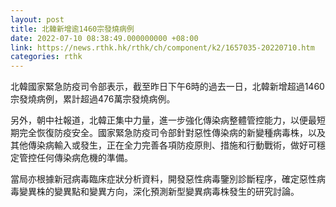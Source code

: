 ```yaml
---
layout: post
title: 北韓新增逾1460宗發燒病例
date: 2022-07-10 08:38:49.000000000 +08:00
link: https://news.rthk.hk/rthk/ch/component/k2/1657035-20220710.htm
categories: rthk
---
```


北韓國家緊急防疫司令部表示，截至昨日下午6時的過去一日，北韓新增超過1460宗發燒病例，累計超過476萬宗發燒病例。

另外，朝中社報道，北韓正集中力量，進一步強化傳染病整體管控能力，以便最短期完全恢復防疫安全。國家緊急防疫司令部針對惡性傳染病的新變種病毒株，以及其他傳染病輸入或發生，正在全力完善各項防疫原則、措施和行動戰術，做好可穩定管控任何傳染病危機的準備。

當局亦根據新冠病毒臨床症狀分析資料，開發惡性病毒鑒別診斷程序，確定惡性病毒變異株的變異點和變異方向，深化預測新型變異病毒株發生的研究討論。
